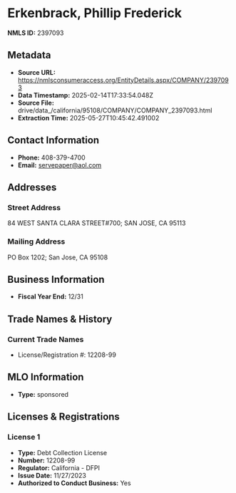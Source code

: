 # Erkenbrack, Phillip Frederick

**NMLS ID:** 2397093

## Metadata
- **Source URL:** https://nmlsconsumeraccess.org/EntityDetails.aspx/COMPANY/2397093
- **Data Timestamp:** 2025-02-14T17:33:54.048Z
- **Source File:** drive/data_/california/95108/COMPANY/COMPANY_2397093.html
- **Extraction Time:** 2025-05-27T10:45:42.491002

## Contact Information
- **Phone:** 408-379-4700
- **Email:** servepaper@aol.com

## Addresses
### Street Address
84 WEST SANTA CLARA STREET#700; SAN JOSE, CA 95113

### Mailing Address
PO Box 1202; San Jose, CA 95108

## Business Information
- **Fiscal Year End:** 12/31

## Trade Names & History
### Current Trade Names
- License/Registration #: 12208-99

## MLO Information
- **Type:** sponsored

## Licenses & Registrations

### License 1
- **Type:** Debt Collection License
- **Number:** 12208-99
- **Regulator:** California - DFPI
- **Issue Date:** 11/27/2023
- **Authorized to Conduct Business:** Yes
